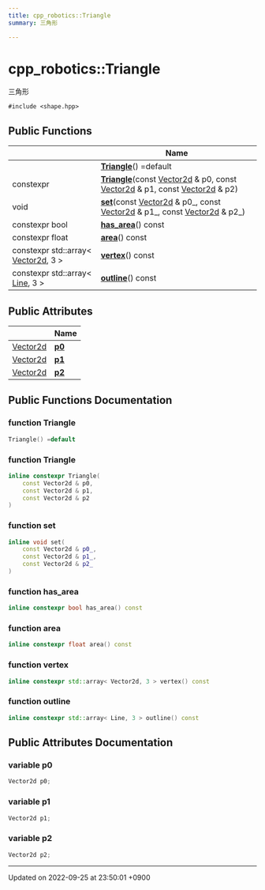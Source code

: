 ```yaml
---
title: cpp_robotics::Triangle
summary: 三角形 

---
```


# cpp_robotics::Triangle



三角形 


`#include <shape.hpp>`

## Public Functions

|                | Name           |
| -------------- | -------------- |
| | **[Triangle](/cpp_robotics/doxybook/Classes/structcpp__robotics_1_1Triangle/#function-triangle)**() =default |
| constexpr | **[Triangle](/cpp_robotics/doxybook/Classes/structcpp__robotics_1_1Triangle/#function-triangle)**(const [Vector2d](/cpp_robotics/doxybook/Namespaces/namespacecpp__robotics/#using-vector2d) & p0, const [Vector2d](/cpp_robotics/doxybook/Namespaces/namespacecpp__robotics/#using-vector2d) & p1, const [Vector2d](/cpp_robotics/doxybook/Namespaces/namespacecpp__robotics/#using-vector2d) & p2) |
| void | **[set](/cpp_robotics/doxybook/Classes/structcpp__robotics_1_1Triangle/#function-set)**(const [Vector2d](/cpp_robotics/doxybook/Namespaces/namespacecpp__robotics/#using-vector2d) & p0_, const [Vector2d](/cpp_robotics/doxybook/Namespaces/namespacecpp__robotics/#using-vector2d) & p1_, const [Vector2d](/cpp_robotics/doxybook/Namespaces/namespacecpp__robotics/#using-vector2d) & p2_) |
| constexpr bool | **[has_area](/cpp_robotics/doxybook/Classes/structcpp__robotics_1_1Triangle/#function-has-area)**() const |
| constexpr float | **[area](/cpp_robotics/doxybook/Classes/structcpp__robotics_1_1Triangle/#function-area)**() const |
| constexpr std::array< [Vector2d](/cpp_robotics/doxybook/Namespaces/namespacecpp__robotics/#using-vector2d), 3 > | **[vertex](/cpp_robotics/doxybook/Classes/structcpp__robotics_1_1Triangle/#function-vertex)**() const |
| constexpr std::array< [Line](/cpp_robotics/doxybook/Classes/structcpp__robotics_1_1Line/), 3 > | **[outline](/cpp_robotics/doxybook/Classes/structcpp__robotics_1_1Triangle/#function-outline)**() const |

## Public Attributes

|                | Name           |
| -------------- | -------------- |
| [Vector2d](/cpp_robotics/doxybook/Namespaces/namespacecpp__robotics/#using-vector2d) | **[p0](/cpp_robotics/doxybook/Classes/structcpp__robotics_1_1Triangle/#variable-p0)**  |
| [Vector2d](/cpp_robotics/doxybook/Namespaces/namespacecpp__robotics/#using-vector2d) | **[p1](/cpp_robotics/doxybook/Classes/structcpp__robotics_1_1Triangle/#variable-p1)**  |
| [Vector2d](/cpp_robotics/doxybook/Namespaces/namespacecpp__robotics/#using-vector2d) | **[p2](/cpp_robotics/doxybook/Classes/structcpp__robotics_1_1Triangle/#variable-p2)**  |

## Public Functions Documentation

### function Triangle

```cpp
Triangle() =default
```


### function Triangle

```cpp
inline constexpr Triangle(
    const Vector2d & p0,
    const Vector2d & p1,
    const Vector2d & p2
)
```


### function set

```cpp
inline void set(
    const Vector2d & p0_,
    const Vector2d & p1_,
    const Vector2d & p2_
)
```


### function has_area

```cpp
inline constexpr bool has_area() const
```


### function area

```cpp
inline constexpr float area() const
```


### function vertex

```cpp
inline constexpr std::array< Vector2d, 3 > vertex() const
```


### function outline

```cpp
inline constexpr std::array< Line, 3 > outline() const
```


## Public Attributes Documentation

### variable p0

```cpp
Vector2d p0;
```


### variable p1

```cpp
Vector2d p1;
```


### variable p2

```cpp
Vector2d p2;
```


-------------------------------

Updated on 2022-09-25 at 23:50:01 +0900